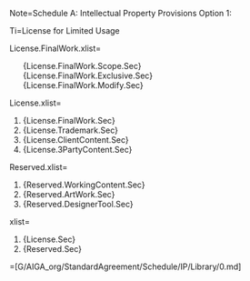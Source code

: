 Note=Schedule A: Intellectual Property Provisions Option 1:

Ti=License for Limited Usage 

License.FinalWork.xlist=<ul type=none><li>{License.FinalWork.Scope.Sec}</li><li>{License.FinalWork.Exclusive.Sec}</li><li>{License.FinalWork.Modify.Sec}</li></ul>

License.xlist=<ol><li>{License.FinalWork.Sec}</li><li>{License.Trademark.Sec}</li><li>{License.ClientContent.Sec}</li><li>{License.3PartyContent.Sec}</li></ol>

Reserved.xlist=<ol><li>{Reserved.WorkingContent.Sec}</li><li>{Reserved.ArtWork.Sec}</li><li>{Reserved.DesignerTool.Sec}</li></ol>

xlist=<ol><li>{License.Sec}</li><li>{Reserved.Sec}</li></ol>

=[G/AIGA_org/StandardAgreement/Schedule/IP/Library/0.md]